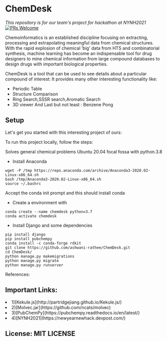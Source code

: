 # ChemDesk
<i>This repository is for our team's project for hackathon at NYNH2021</i>
[![PRs Welcome](https://img.shields.io/badge/PRs-welcome-brightgreen.svg?style=shields)](http://makeapullrequest.com)

Chemoinformatics is an established discipline focusing on extracting, processing and extrapolating meaningful data from chemical structures. With the rapid explosion of chemical ‘big’ data from HTS and combinatorial synthesis, machine learning has become an indispensable tool for drug designers to mine chemical information from large compound databases to design drugs with important biological properties. 

ChemDesk is a tool that can be used to see details about a particular compound of interest:
It provides many other interesting functionality like:
- Periodic Table
- Structure Comparison
- Ring Search,SSSR search,Aromatic Search
- 3D viewer
And Last but not least :
Benzene Pong

## Setup
Let's get you started with this interesting project of ours:

To run this project locally, follow the steps:

Solves general chemical problems
Ubuntu 20.04 focal fossa with python.3.8
- Install Anaconda
```
wget -P /tmp https://repo.anaconda.com/archive/Anaconda3-2020.02-Linux-x86_64.sh
bash /tmp/Anaconda3-2020.02-Linux-x86_64.sh
source ~/.bashrc
```

 Accept the conda init prompt and this should install conda
 
- Create a environment with 
```
conda create --name chemdesk python=3.7
conda activate chemdesk
```

- Install Django and some dependencies
```
pip install django
pip install pubchempy
conda install -c conda-forge rdkit
git clone https://github.com/ashwani-rathee/ChemDesk.git
cd ChemDesk/
python manage.py makemigrations
python manage.py migrate
python manage.py runserver
```
References:
## Important Links:
<li>1)[Kekule.js](http://partridgejiang.github.io/Kekule.js/)</li>
<li>2)[Molvec.jar](https://github.com/ncats/molvec)</li>
<li>3)[PubChemPy](https://pubchempy.readthedocs.io/en/latest/)</li>
<li>4)[NYNH2021](https://newyearnewhack.devpost.com/)</li>

## License: MIT LICENSE
